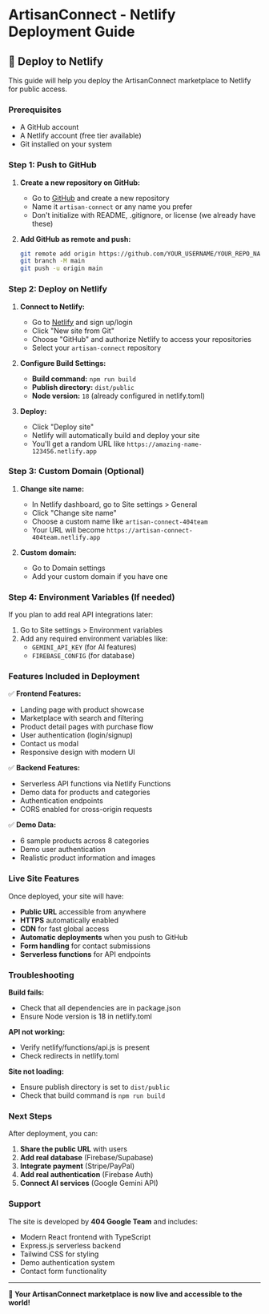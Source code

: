 # ArtisanConnect - Netlify Deployment Guide

## 🚀 Deploy to Netlify

This guide will help you deploy the ArtisanConnect marketplace to Netlify for public access.

### Prerequisites
- A GitHub account
- A Netlify account (free tier available)
- Git installed on your system

### Step 1: Push to GitHub

1. **Create a new repository on GitHub:**
   - Go to [GitHub](https://github.com) and create a new repository
   - Name it `artisan-connect` or any name you prefer
   - Don't initialize with README, .gitignore, or license (we already have these)

2. **Add GitHub as remote and push:**
   ```bash
   git remote add origin https://github.com/YOUR_USERNAME/YOUR_REPO_NAME.git
   git branch -M main
   git push -u origin main
   ```

### Step 2: Deploy on Netlify

1. **Connect to Netlify:**
   - Go to [Netlify](https://netlify.com) and sign up/login
   - Click "New site from Git"
   - Choose "GitHub" and authorize Netlify to access your repositories
   - Select your `artisan-connect` repository

2. **Configure Build Settings:**
   - **Build command:** `npm run build`
   - **Publish directory:** `dist/public`
   - **Node version:** `18` (already configured in netlify.toml)

3. **Deploy:**
   - Click "Deploy site"
   - Netlify will automatically build and deploy your site
   - You'll get a random URL like `https://amazing-name-123456.netlify.app`

### Step 3: Custom Domain (Optional)

1. **Change site name:**
   - In Netlify dashboard, go to Site settings > General
   - Click "Change site name"
   - Choose a custom name like `artisan-connect-404team`
   - Your URL will become `https://artisan-connect-404team.netlify.app`

2. **Custom domain:**
   - Go to Domain settings
   - Add your custom domain if you have one

### Step 4: Environment Variables (If needed)

If you plan to add real API integrations later:
1. Go to Site settings > Environment variables
2. Add any required environment variables like:
   - `GEMINI_API_KEY` (for AI features)
   - `FIREBASE_CONFIG` (for database)

### Features Included in Deployment

✅ **Frontend Features:**
- Landing page with product showcase
- Marketplace with search and filtering
- Product detail pages with purchase flow
- User authentication (login/signup)
- Contact us modal
- Responsive design with modern UI

✅ **Backend Features:**
- Serverless API functions via Netlify Functions
- Demo data for products and categories
- Authentication endpoints
- CORS enabled for cross-origin requests

✅ **Demo Data:**
- 6 sample products across 8 categories
- Demo user authentication
- Realistic product information and images

### Live Site Features

Once deployed, your site will have:
- **Public URL** accessible from anywhere
- **HTTPS** automatically enabled
- **CDN** for fast global access
- **Automatic deployments** when you push to GitHub
- **Form handling** for contact submissions
- **Serverless functions** for API endpoints

### Troubleshooting

**Build fails:**
- Check that all dependencies are in package.json
- Ensure Node version is 18 in netlify.toml

**API not working:**
- Verify netlify/functions/api.js is present
- Check redirects in netlify.toml

**Site not loading:**
- Ensure publish directory is set to `dist/public`
- Check that build command is `npm run build`

### Next Steps

After deployment, you can:
1. **Share the public URL** with users
2. **Add real database** (Firebase/Supabase)
3. **Integrate payment** (Stripe/PayPal)
4. **Add real authentication** (Firebase Auth)
5. **Connect AI services** (Google Gemini API)

### Support

The site is developed by **404 Google Team** and includes:
- Modern React frontend with TypeScript
- Express.js serverless backend
- Tailwind CSS for styling
- Demo authentication system
- Contact form functionality

---

**🎉 Your ArtisanConnect marketplace is now live and accessible to the world!**
